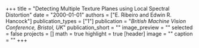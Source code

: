 +++
title = "Detecting Multiple Texture Planes using Local Spectral Distortion"
date = "2000-01-01"
authors = ["E. Ribeiro and Edwin R. Hancock"]
publication_types = ["1"]
publication = "_British Machine Vision Conference, Bristol, UK_"
publication_short = ""
image_preview = ""
selected = false
projects = []
math = true
highlight = true
[header]
image = ""
caption = ""
+++

